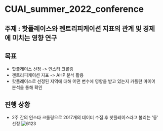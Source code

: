 # CUAI_summer_2022_conference
## 주제 : 핫플레이스와 젠트리피케이션 지표의 관계 및 경제에 미치는 영향 연구

## 목표
* 핫플레이스 선정 -> 인스타 크롤링
* 젠트리피케이션 지표 -> AHP 분석 활용
* 핫플레이스로 선정된 지역에 대해 어떤 변수에 영향을 받고 있는지 카플란 마이어 분석을 통해 확인 

## 진행 상황
* 2주 간의 인스타 크롤링으로 2017개의 데이터 수집 후 핫플레이스라고 불리는 '동' 선정 
![6123](https://user-images.githubusercontent.com/100768412/209813582-be25be03-5839-4e38-a3f8-8d7cd3dcdb52.PNG)
